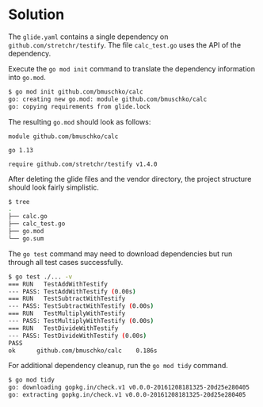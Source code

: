 # Solution

The `glide.yaml` contains a single dependency on `github.com/stretchr/testify`. The file `calc_test.go` uses the API of the dependency.

Execute the `go mod init` command to translate the dependency information into `go.mod`.

```bash
$ go mod init github.com/bmuschko/calc
go: creating new go.mod: module github.com/bmuschko/calc
go: copying requirements from glide.lock
```

The resulting `go.mod` should look as follows:

```
module github.com/bmuschko/calc

go 1.13

require github.com/stretchr/testify v1.4.0
```

After deleting the glide files and the vendor directory, the project structure should look fairly simplistic.

```bash
$ tree
.
├── calc.go
├── calc_test.go
├── go.mod
└── go.sum
```

The `go test` command may need to download dependencies but run through all test cases successfully.

```bash
$ go test ./... -v
=== RUN   TestAddWithTestify
--- PASS: TestAddWithTestify (0.00s)
=== RUN   TestSubtractWithTestify
--- PASS: TestSubtractWithTestify (0.00s)
=== RUN   TestMultiplyWithTestify
--- PASS: TestMultiplyWithTestify (0.00s)
=== RUN   TestDivideWithTestify
--- PASS: TestDivideWithTestify (0.00s)
PASS
ok  	github.com/bmuschko/calc	0.186s
```

For additional dependency cleanup, run the `go mod tidy` command.

```bash
$ go mod tidy
go: downloading gopkg.in/check.v1 v0.0.0-20161208181325-20d25e280405
go: extracting gopkg.in/check.v1 v0.0.0-20161208181325-20d25e280405
```